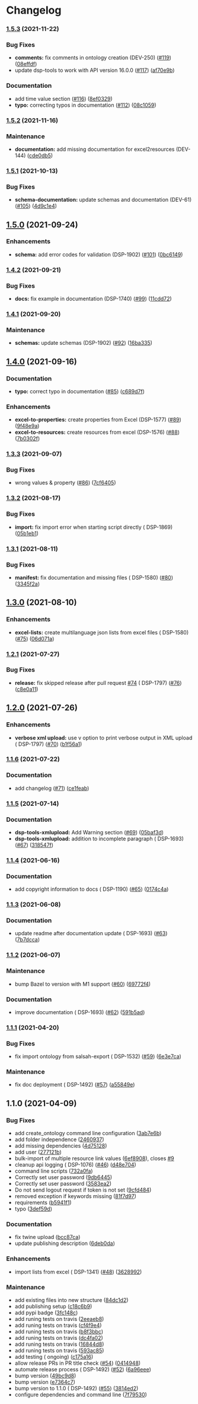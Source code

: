 # Changelog

### [1.5.3](https://www.github.com/dasch-swiss/dsp-tools/compare/v1.5.2...v1.5.3) (2021-11-22)


### Bug Fixes

* **comments:** fix comments in ontology creation (DEV-250) ([#119](https://www.github.com/dasch-swiss/dsp-tools/issues/119)) ([08effdf](https://www.github.com/dasch-swiss/dsp-tools/commit/08effdfea27d65b1b9ab311b47ac02eb095bc09b))
* update dsp-tools to work with API version 16.0.0 ([#117](https://www.github.com/dasch-swiss/dsp-tools/issues/117)) ([af70e9b](https://www.github.com/dasch-swiss/dsp-tools/commit/af70e9b02b8be68f13a72bb1fd284c682642757b))


### Documentation

* add time value section ([#116](https://www.github.com/dasch-swiss/dsp-tools/issues/116)) ([8ef0329](https://www.github.com/dasch-swiss/dsp-tools/commit/8ef0329e138ab8fef8050e175b1bac6caffe7fb7))
* **typo:** correcting typos in documentation ([#112](https://www.github.com/dasch-swiss/dsp-tools/issues/112)) ([08c1059](https://www.github.com/dasch-swiss/dsp-tools/commit/08c10593f5eee511859ef3731e41da4cf2debbf2))

### [1.5.2](https://www.github.com/dasch-swiss/dsp-tools/compare/v1.5.1...v1.5.2) (2021-11-16)


### Maintenance

* **documentation:** add missing documentation for excel2resources (DEV-144) ([cde0db5](https://www.github.com/dasch-swiss/dsp-tools/commit/cde0db5fc925055c0b7a5b3ff3706afd26497f8c))

### [1.5.1](https://www.github.com/dasch-swiss/dsp-tools/compare/v1.5.0...v1.5.1) (2021-10-13)


### Bug Fixes

* **schema-documentation:** update schemas and documentation (DEV-61) ([#105](https://www.github.com/dasch-swiss/dsp-tools/issues/105)) ([4d9c1e4](https://www.github.com/dasch-swiss/dsp-tools/commit/4d9c1e40423384914503222063bebdc09370bb94))

## [1.5.0](https://www.github.com/dasch-swiss/dsp-tools/compare/v1.4.2...v1.5.0) (2021-09-24)


### Enhancements

* **schema:** add error codes for validation (DSP-1902) ([#101](https://www.github.com/dasch-swiss/dsp-tools/issues/101)) ([0bc6149](https://www.github.com/dasch-swiss/dsp-tools/commit/0bc6149b7d0c92fcc0759f4b7161682896542c58))

### [1.4.2](https://www.github.com/dasch-swiss/dsp-tools/compare/v1.4.1...v1.4.2) (2021-09-21)


### Bug Fixes

* **docs:** fix example in documentation (DSP-1740) ([#99](https://www.github.com/dasch-swiss/dsp-tools/issues/99)) ([11cdd72](https://www.github.com/dasch-swiss/dsp-tools/commit/11cdd72911e41d837a99579caf0d9d799b0360fc))

### [1.4.1](https://www.github.com/dasch-swiss/dsp-tools/compare/v1.4.0...v1.4.1) (2021-09-20)


### Maintenance

* **schemas:** update schemas (DSP-1902) ([#92](https://www.github.com/dasch-swiss/dsp-tools/issues/92)) ([16ba335](https://www.github.com/dasch-swiss/dsp-tools/commit/16ba335c1e8bb687a53dd8e376d88a39f2f0aa44))

## [1.4.0](https://www.github.com/dasch-swiss/dsp-tools/compare/v1.3.3...v1.4.0) (2021-09-16)


### Documentation

* **typo:** correct typo in documentation ([#85](https://www.github.com/dasch-swiss/dsp-tools/issues/85)) ([c689d7f](https://www.github.com/dasch-swiss/dsp-tools/commit/c689d7fb213b334fe53c4e9b02c935a5da333f6d))


### Enhancements

* **excel-to-properties:** create properties from Excel (DSP-1577) ([#89](https://www.github.com/dasch-swiss/dsp-tools/issues/89)) ([9f48e9a](https://www.github.com/dasch-swiss/dsp-tools/commit/9f48e9ae580121e01896fc4f2f8491da8150a180))
* **excel-to-resources:** create resources from excel (DSP-1576) ([#88](https://www.github.com/dasch-swiss/dsp-tools/issues/88)) ([7b0302f](https://www.github.com/dasch-swiss/dsp-tools/commit/7b0302f2feed3475f908c3915ce89d9b5d423d11))

### [1.3.3](https://www.github.com/dasch-swiss/dsp-tools/compare/v1.3.2...v1.3.3) (2021-09-07)

### Bug Fixes

* wrong values &
  property ([#86](https://www.github.com/dasch-swiss/dsp-tools/issues/86)) ([7cf6405](https://www.github.com/dasch-swiss/dsp-tools/commit/7cf6405ad045bbd97d34bc2d0a2d4872e873a78e))

### [1.3.2](https://www.github.com/dasch-swiss/dsp-tools/compare/v1.3.1...v1.3.2) (2021-08-17)

### Bug Fixes

* **import:** fix import error when starting script directly (
  DSP-1869) ([05b1eb1](https://www.github.com/dasch-swiss/dsp-tools/commit/05b1eb148b3dbb2c3c4c38f85cfaa7aa782c2641))

### [1.3.1](https://www.github.com/dasch-swiss/dsp-tools/compare/v1.3.0...v1.3.1) (2021-08-11)

### Bug Fixes

* **manifest:** fix documentation and missing files (
  DSP-1580) ([#80](https://www.github.com/dasch-swiss/dsp-tools/issues/80)) ([3345f2a](https://www.github.com/dasch-swiss/dsp-tools/commit/3345f2a05456d501c9c6323c34b28d2cab87b4ea))

## [1.3.0](https://www.github.com/dasch-swiss/dsp-tools/compare/v1.2.1...v1.3.0) (2021-08-10)

### Enhancements

* **excel-lists:** create multilanguage json lists from excel files (
  DSP-1580) ([#75](https://www.github.com/dasch-swiss/dsp-tools/issues/75)) ([06d071a](https://www.github.com/dasch-swiss/dsp-tools/commit/06d071a6d47cd1002610c70b076319236bdab0db))

### [1.2.1](https://www.github.com/dasch-swiss/dsp-tools/compare/v1.2.0...v1.2.1) (2021-07-27)

### Bug Fixes

* **release:** fix skipped release after pull request [#74](https://www.github.com/dasch-swiss/dsp-tools/issues/74) (
  DSP-1797) ([#76](https://www.github.com/dasch-swiss/dsp-tools/issues/76)) ([c8e0a11](https://www.github.com/dasch-swiss/dsp-tools/commit/c8e0a11d299a302c8829bb9eec2cf8d338bf74cf))

## [1.2.0](https://www.github.com/dasch-swiss/dsp-tools/compare/v1.1.6...v1.2.0) (2021-07-26)

### Enhancements

* **verbose xml upload:** use v option to print verbose output in XML upload (
  DSP-1797) ([#70](https://www.github.com/dasch-swiss/dsp-tools/issues/70)) ([b1f56a1](https://www.github.com/dasch-swiss/dsp-tools/commit/b1f56a1efe8ff32376c8e4f8bf8f292d6061e016))

### [1.1.6](https://www.github.com/dasch-swiss/dsp-tools/compare/v1.1.5...v1.1.6) (2021-07-22)

### Documentation

* add
  changelog ([#71](https://www.github.com/dasch-swiss/dsp-tools/issues/71)) ([ce1feab](https://www.github.com/dasch-swiss/dsp-tools/commit/ce1feab45e15cb203447a906c93b7caaf951670e))

### [1.1.5](https://www.github.com/dasch-swiss/dsp-tools/compare/v1.1.4...v1.1.5) (2021-07-14)

### Documentation

* **dsp-tools-xmlupload:** Add Warning
  section ([#69](https://www.github.com/dasch-swiss/dsp-tools/issues/69)) ([05baf3d](https://www.github.com/dasch-swiss/dsp-tools/commit/05baf3d685913f187ebcebd2bc740350a8d40d42))
* **dsp-tools-xmlupload:** addition to incomplete paragraph (
  DSP-1693) ([#67](https://www.github.com/dasch-swiss/dsp-tools/issues/67)) ([318547f](https://www.github.com/dasch-swiss/dsp-tools/commit/318547fd58fd015209b42a1279baef11056b585d))

### [1.1.4](https://www.github.com/dasch-swiss/dsp-tools/compare/v1.1.3...v1.1.4) (2021-06-16)

### Documentation

* add copyright information to docs (
  DSP-1190) ([#65](https://www.github.com/dasch-swiss/dsp-tools/issues/65)) ([0174c4a](https://www.github.com/dasch-swiss/dsp-tools/commit/0174c4afda601047a92669a2f1f92a05d75999cb))

### [1.1.3](https://www.github.com/dasch-swiss/dsp-tools/compare/v1.1.2...v1.1.3) (2021-06-08)

### Documentation

* update readme after documentation update (
  DSP-1693) ([#63](https://www.github.com/dasch-swiss/dsp-tools/issues/63)) ([7b7dcca](https://www.github.com/dasch-swiss/dsp-tools/commit/7b7dcca55c729aa6bf995c04ae37f50a630bf9a5))

### [1.1.2](https://www.github.com/dasch-swiss/dsp-tools/compare/v1.1.1...v1.1.2) (2021-06-07)

### Maintenance

* bump Bazel to version with M1
  support ([#60](https://www.github.com/dasch-swiss/dsp-tools/issues/60)) ([69772f4](https://www.github.com/dasch-swiss/dsp-tools/commit/69772f47e9c0ad5c5f0be28d5e60dde30eb916b9))

### Documentation

* improve documentation (
  DSP-1693) ([#62](https://www.github.com/dasch-swiss/dsp-tools/issues/62)) ([591b5ad](https://www.github.com/dasch-swiss/dsp-tools/commit/591b5ad46f8c4b6aecd023ff1448953a7c6c7d45))

### [1.1.1](https://www.github.com/dasch-swiss/dsp-tools/compare/v1.1.0...v1.1.1) (2021-04-20)

### Bug Fixes

* fix import ontology from salsah-export (
  DSP-1532) ([#59](https://www.github.com/dasch-swiss/dsp-tools/issues/59)) ([6e3e7ca](https://www.github.com/dasch-swiss/dsp-tools/commit/6e3e7ca4f603be3f656e0caede7eefbea2790383))

### Maintenance

* fix doc deployment (
  DSP-1492) ([#57](https://www.github.com/dasch-swiss/dsp-tools/issues/57)) ([a55849e](https://www.github.com/dasch-swiss/dsp-tools/commit/a55849e719559b4d10f9dcdf947d43ab8891cae0))

## 1.1.0 (2021-04-09)

### Bug Fixes

* add create_ontology command line
  configuration ([3ab7e6b](https://www.github.com/dasch-swiss/dsp-tools/commit/3ab7e6b57fe1724f9f87a5cd8d6994dfd3b679d6))
* add folder
  independence ([2460937](https://www.github.com/dasch-swiss/dsp-tools/commit/24609374fa9881467a6fa9f7b6924daec9534ddf))
* add missing
  dependencies ([4d75128](https://www.github.com/dasch-swiss/dsp-tools/commit/4d75128fc866a1ccf6fcb6aca248c59daeed10ca))
* add user ([277121b](https://www.github.com/dasch-swiss/dsp-tools/commit/277121bea1a386e429cf6826dd25e58468258c8a))
* bulk-import of multiple resource link
  values ([6ef8908](https://www.github.com/dasch-swiss/dsp-tools/commit/6ef8908ca4fb260865a252546e60381352e1b6b8)),
  closes [#9](https://www.github.com/dasch-swiss/dsp-tools/issues/9)
* cleanup api logging (
  DSP-1076) ([#46](https://www.github.com/dasch-swiss/dsp-tools/issues/46)) ([d48e704](https://www.github.com/dasch-swiss/dsp-tools/commit/d48e704cbf8e665347f4c46e6893735c853f294f))
* command line
  scripts ([732a0fa](https://www.github.com/dasch-swiss/dsp-tools/commit/732a0fa56efd88d2f9712cc132181bf24c234f3b))
* Correctly set user
  password ([9db6445](https://www.github.com/dasch-swiss/dsp-tools/commit/9db64455454bdf5281ea1642eac6206aacaf092b))
* Correctly set user
  password ([3583ea2](https://www.github.com/dasch-swiss/dsp-tools/commit/3583ea2cafc45adecc1f422e21b3e4d145879e34))
* Do not send logout request if token is not
  set ([9cfd484](https://www.github.com/dasch-swiss/dsp-tools/commit/9cfd484fc3ffc8feb13ead3404738633cbdc6ebd))
* removed exception if keywords
  missing ([81f7d97](https://www.github.com/dasch-swiss/dsp-tools/commit/81f7d97e856fcd311c2a3236b33785ae1749ba1e))
* requirements ([b5941f1](https://www.github.com/dasch-swiss/dsp-tools/commit/b5941f12ee7b52c84950ea5a49679e3ab8d7bc7f))
* typo ([3def59d](https://www.github.com/dasch-swiss/dsp-tools/commit/3def59d33d72b9e91c52a07b1d922feb7be10b73))

### Documentation

* fix twine
  upload ([bcc87ca](https://www.github.com/dasch-swiss/dsp-tools/commit/bcc87ca416344642acad4e39ad8d09fc9d7d5b51))
* update publishing
  description ([6deb0da](https://www.github.com/dasch-swiss/dsp-tools/commit/6deb0da8b1805cc790f94cf1e0198a4192e97db4))

### Enhancements

* import lists from excel (
  DSP-1341) ([#48](https://www.github.com/dasch-swiss/dsp-tools/issues/48)) ([3628992](https://www.github.com/dasch-swiss/dsp-tools/commit/362899214c850e6c3f613a3cbff29ab2294dccfb))

### Maintenance

* add existing files into new
  structure ([84dc1d2](https://www.github.com/dasch-swiss/dsp-tools/commit/84dc1d221740b49b46978303ceb727925042aa9b))
* add publishing
  setup ([c18c6b9](https://www.github.com/dasch-swiss/dsp-tools/commit/c18c6b9be54b44f929f64231722adc3c834191b5))
* add pypi
  badge ([3fc148c](https://www.github.com/dasch-swiss/dsp-tools/commit/3fc148ce16fb428ddd2b6c97d125e2df96112ad4))
* add runing tests on
  travis ([2eeaeb8](https://www.github.com/dasch-swiss/dsp-tools/commit/2eeaeb879c27565880fa637b6f050ff33e6322f8))
* add runing tests on
  travis ([cf4f9e4](https://www.github.com/dasch-swiss/dsp-tools/commit/cf4f9e46e432a2dd1f1a5c7ba37a411c52b53680))
* add runing tests on
  travis ([b8f3bbc](https://www.github.com/dasch-swiss/dsp-tools/commit/b8f3bbc75c8f3bc03632300369dd41bf2418da2c))
* add runing tests on
  travis ([dc4fa02](https://www.github.com/dasch-swiss/dsp-tools/commit/dc4fa02c8d4167b2050972e750bc05ac35496b10))
* add runing tests on
  travis ([16844d8](https://www.github.com/dasch-swiss/dsp-tools/commit/16844d8d230cf64cbd54a7258fa9f1421128c81b))
* add runing tests on
  travis ([593ac85](https://www.github.com/dasch-swiss/dsp-tools/commit/593ac85be94c58e4b49e1a9e3b624f7561d48930))
* add testing (
  ongoing) ([c175a16](https://www.github.com/dasch-swiss/dsp-tools/commit/c175a167f6d04be2054a4ffbeb47030db70c6f8f))
* allow release PRs in PR title
  check ([#54](https://www.github.com/dasch-swiss/dsp-tools/issues/54)) ([0414948](https://www.github.com/dasch-swiss/dsp-tools/commit/04149483b4b5ed7f608e577d628841ec05eb2655))
* automate release process (
  DSP-1492) ([#52](https://www.github.com/dasch-swiss/dsp-tools/issues/52)) ([6a96eee](https://www.github.com/dasch-swiss/dsp-tools/commit/6a96eee5d2617642fe9ce81b1615388aa5b5beb2))
* bump version ([49bc9d8](https://www.github.com/dasch-swiss/dsp-tools/commit/49bc9d8a18a42c7e5a173eba8906aee0fc0a294c))
* bump version ([e7364c7](https://www.github.com/dasch-swiss/dsp-tools/commit/e7364c7029424841a3fd435ba08723a40705c071))
* bump version to 1.1.0 (
  DSP-1492) ([#55](https://www.github.com/dasch-swiss/dsp-tools/issues/55)) ([3814ed2](https://www.github.com/dasch-swiss/dsp-tools/commit/3814ed2afd121cd44e526ae95bde17fa06f031df))
* configure dependencies and command
  line ([7f79530](https://www.github.com/dasch-swiss/dsp-tools/commit/7f79530dc2dcb63d43396a313ef1e5e8c0f6bf0b))
